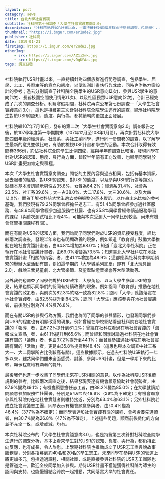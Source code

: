 ```yaml
---
layout: post
category: news
title: 台北大學社會實踐
subtitle: 社科院第七份調查「大學生社會實踐意向3.0」
description: "社科院執行USR計畫以來，一直持續針對四個族群進行問卷調查，包括學生、居民、志工、與案主等的意向和態度，以便監測計畫執行的成效，同時也作為方案設計的參考；過去分別調查了社科院全院學生的USR意向(2次)、參與USR學生的意向(1次)、長者校園空間使用情形(1次)、以及社區民眾USR意向(2次)，合計已經完成了六次的調查分析。利用寒假期間，社科院再次公布第七份調查--「大學生社會實踐意向3.0」，這也是持續第三次針對社科院全院學生進行的調查，顯示社科院學生對於USR的認知、態度、與行為，都持續朝向更加正面發展。..."
thumbnail: "https://i.imgur.com/er2ude2.jpg"
publisher: 社科院
date: 2019-01-21
firstImg: https://i.imgur.com/er2ude2.jpg
otherImg:
    - src: https://i.imgur.com/AZ1i2mk.jpg
    - src: https://i.imgur.com/vDgKYAa.jpg
tags: 調查研發
---
```


社科院執行USR計畫以來，一直持續針對四個族群進行問卷調查，包括學生、居民、志工、與案主等的意向和態度，以便監測計畫執行的成效，同時也作為方案設計的參考；過去分別調查了社科院全院學生的USR意向(2次)、參與USR學生的意向(1次)、長者校園空間使用情形(1次)、以及社區民眾USR意向(2次)，合計已經完成了六次的調查分析。利用寒假期間，社科院再次公布第七份調查--「大學生社會實踐意向3.0」，這也是持續第三次針對社科院全院學生進行的調查，顯示社科院學生對於USR的認知、態度、與行為，都持續朝向更加正面發展。

社科院繼107年7月16日，發布的第二次「大學生社會實踐意向2.0」調查報告之後，於107學年度第一學期期末（107年12月至108年1月間），再次針對社科院大學部四個年級的經濟系、社會系、與社工系同學，進行同一份問卷的調查，以了解學生最新的意見並做比較，有助於檢視USR計畫和學生的互動。本次合計取得有效問卷366份，約佔社科院全院學生比例四成，經與半年前調查比較後，發現同學在針對USR的認知、態度、與行為方面，皆較半年前有正向改善，也顯示同學對於USR計畫更加肯定與積極。

本次「大學生社會實踐意向調查」問卷的主要內容與過去相同，包括有基本資訊、過去服務的經驗、對USR的認知、對USR的態度、以及參與USR的行為等類別。就樣本基本資訊顯示男性占35.8%、女性為64.2%；經濟系31.4%、社會系23.5%、社工系39.6%；大一占38.0%、大二17.8%、大三30.6%、以及大四12.8%。而為了解社科院大學生過去參與服務的基本資訊，以作為未來比較的參考基礎，我們發現有79.2%同學曾經擔任過志工、有51.4%同學曾經參加過社區服務、有48.6%同學曾經參加過服務性社團、也有35.8%同學曾經修讀過服務學習的課程（與前次測試相比下降4%，可能與本次受測大一同學比例較高，尚未有機會修習相關課程有關）。

而在有關對USR的認知方面，我們詢問了同學們對於USR的資訊接受程度，經比較兩次調查後，發現半年來也有明顯改善的現象，例如知道「教育部」鼓勵大學推動在地社會實踐計畫者，由64.8%增加為68.0%；知道「臺北大學社科院」正在執行在地社會實踐計畫者，由69.0%增加為73.5%；知道臺北大學社科院在地社會實踐計畫「相關的內容」者，由41.1%增加為48.9%；這都應與社科院本學期頻繁的舉辦大型活動有關，例如這學期的「大學城系列節慶」即有「北大玩具節2.0」、戲說三鶯兒童劇、北大管樂節、及聖誕點燈音樂會等大型活動等。

另外我們也調查了同學們對於USR政策、大學角色、以及大學生參與USR的意見，結果也顯示同學們的認同有持續改善的現象。例如認同「教育部」推動在地社會實踐的政策者，與前次的82.3%約略一致為82.8%；認同「大學」應該落實在地社會實踐者，由82.5%提升到84.2%；認同「大學生」應該參與在地社會實踐者，前後則分別為74.4%與76.8%。

而在有關USR的參與行為方面，我們也詢問了同學的參與情形，也發現同學們參與USR的程度也有明顯改善的現象。例如曾經在學校網站看過社科院在地社會實踐的「報導」者，由57.2%提升到61.2%；曾經在社科院看過在地社會實踐的「海報或文宣品」者，由61.1%提升到65.6%；而曾經和同學討論過社科院在地社會實踐有關的「議題」者，也由37.2%提升到44.1%；而曾經參加過社科院在地社會實踐有關的「活動」者，更是由35.8%提高到48.4%（這應也與本次調查中社工系大一、大二同學所占比例較高有關）。這些數據顯示，在過去社科院USR執行一年多以來，雖然同學們雖未全面感受、討論、參與USR計畫，但是一學期下來的比較，顯示程度均有顯著的提升。

最後我們也進一步收集了同學們未來在USR相關的意見，以作為社科院USR後續規劃的參考，比較兩次調查之後，結果發現表達有機會願意協助社會弱勢者，由87.9%變為89.1%；有機會願意擔任志工者，由88.2%變為85.0%；在大學就讀期間願意參加服務性社團者，分別是54.6%與48.6%（29%為不確定）；有機會願意參與社科院的在地社會實踐者則維持接近，分別為63.4%和63.1%；另外社科院若成立社會實踐志工團，同學表示有機會願意參與者，由50.4%變為46.4%（37.7%為不確定）；而同學表達和社會實踐有關的課程、會考慮優先選讀者，由30.7%變為26.8%（47%為不確定）。上述這些問題，顯然前後變化的方向並不完全一致，或增或減，均有。

本次社科院公布的「大學生社會實踐意向3.0」，也是持續第三次針對社科院全院學生進行的調查分析，基本上看來學生對於USR的認知、態度、與行為，都仍持正向反應，也有成長，令人欣慰。上學期社科院也推動成立了USR志工團與說故事服務隊，分別各招募到約40名和20名的學生志工，未來同學在參與USR的管道上將更加多元，包括透過課程、相關社團、或是直接參與社科院的USR志工團隊也是管道之一，歡迎全校同學加入參與。期待USR計畫不僅能獲得社科院內師生的認同與支持，也能慢慢結合跨院一起推動，共同落實大學的社會責任。
